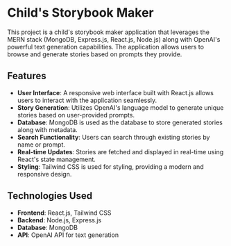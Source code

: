 # Child's Storybook Maker

This project is a child's storybook maker application that leverages the MERN stack (MongoDB, Express.js, React.js, Node.js) along with OpenAI's powerful text generation capabilities. The application allows users to browse and generate stories based on prompts they provide.

## Features

- **User Interface**: A responsive web interface built with React.js allows users to interact with the application seamlessly.
- **Story Generation**: Utilizes OpenAI's language model to generate unique stories based on user-provided prompts.
- **Database**: MongoDB is used as the database to store generated stories along with metadata.
- **Search Functionality**: Users can search through existing stories by name or prompt.
- **Real-time Updates**: Stories are fetched and displayed in real-time using React's state management.
- **Styling**: Tailwind CSS is used for styling, providing a modern and responsive design.

## Technologies Used

- **Frontend**: React.js, Tailwind CSS
- **Backend**: Node.js, Express.js
- **Database**: MongoDB
- **API**: OpenAI API for text generation


